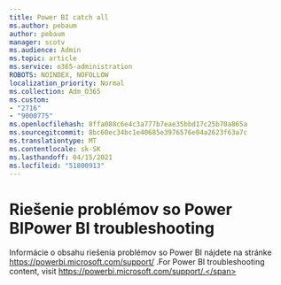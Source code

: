 ```yaml
---
title: Power BI catch all
ms.author: pebaum
author: pebaum
manager: scotv
ms.audience: Admin
ms.topic: article
ms.service: o365-administration
ROBOTS: NOINDEX, NOFOLLOW
localization_priority: Normal
ms.collection: Adm_O365
ms.custom:
- "2716"
- "9000775"
ms.openlocfilehash: 8ffa088c6e4c3a777b7eae35bbd17c25b70a865a
ms.sourcegitcommit: 8bc60ec34bc1e40685e3976576e04a2623f63a7c
ms.translationtype: MT
ms.contentlocale: sk-SK
ms.lasthandoff: 04/15/2021
ms.locfileid: "51800913"
---
```

# <a name="power-bi-troubleshooting"></a><span data-ttu-id="0497a-102">Riešenie problémov so Power BI</span><span class="sxs-lookup"><span data-stu-id="0497a-102">Power BI troubleshooting</span></span>

<span data-ttu-id="0497a-103">Informácie o obsahu riešenia problémov so Power BI nájdete na stránke https://powerbi.microsoft.com/support/ .</span><span class="sxs-lookup"><span data-stu-id="0497a-103">For Power BI troubleshooting content, visit https://powerbi.microsoft.com/support/.</span></span>
